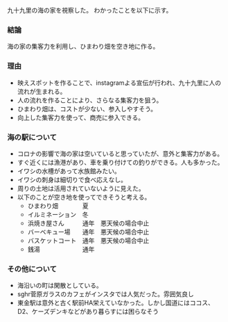 九十九里の海の家を視察した。
わかったことを以下に示す。

### 結論

海の家の集客力を利用し、ひまわり畑を空き地に作る。

### 理由

* 映えスポットを作ることで、instagramよる宣伝が行われ、九十九里に人の流れが生まれる。
* 人の流れを作ることにより、さらなる集客力を狙う。
* ひまわり畑は、コストが少ない、参入しやすそう。
* 向上した集客力を使って、商売に参入できる。


### 海の駅について

* コロナの影響で海の家は空いていると思っていたが、意外と集客力がある。
* すぐ近くには漁港があり、車を乗り付けての釣りができる。人も多かった。
* イワシの水槽があって水族館みたい。
* イワシの刺身は細切りで食べ応えなし。
* 周りの土地は活用されていないように見えた。
* 以下のことが空き地を使ってできそうと考える。
  * ひまわり畑　　　　夏
  * イルミネーション　冬
  * 浜焼き屋さん　　　通年　悪天候の場合中止
  * バーベキュー場　　通年　悪天候の場合中止
  * バスケットコート　通年　悪天候の場合中止
  * 銭湯　　　　　　　通年

### その他について

* 海沿いの町は閑散としている。
* sghr菅原ガラスのカフェがインスタでは人気だった。雰囲気良し
* 東金駅は意外と古く駅前HA栄えていなかった。しかし国道にはココス、D2、ケーズデンキなどがあり暮らすには困らなそう

